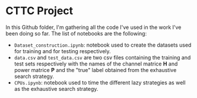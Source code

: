 # CTTC Project

In this Github folder, I'm gathering all the code I've used in the work I've been doing so far. The list of notebooks are the following:
- `Dataset_construction.ipynb`: notebook used to create the datasets used for training and for testing respectively.
- `data.csv` and `test_data.csv` are two csv files containing the training and test sets respectively with the names of the channel matrice **H** and power matrice **P** and the "true" label obtained from the exhaustive search strategy.
- `CPUs.ipynb`: notebook used to time the different lazy strategies as well as the exhaustive search strategy.
